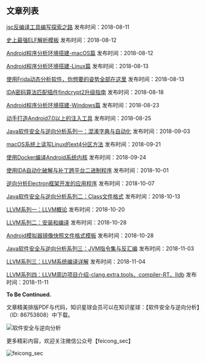 ## 文章列表

[jsc反编译工具编写探索之路](https://t.zsxq.com/bqv3nQf) 发布时间：2018-08-11

[史上最强ELF解析模板](https://t.zsxq.com/UFyrrvb) 发布时间：2018-08-12

[Android程序分析环境搭建-macOS篇](https://t.zsxq.com/Uj2N7iQ) 发布时间：2018-08-12

[Android程序分析环境搭建-Linux篇](https://t.zsxq.com/nuNj2zZ) 发布时间：2018-08-13

[使用Frida动态分析软件，你想要的姿势全部在这里](https://t.zsxq.com/aUbUFuF) 发布时间：2018-08-13

[IDA密码算法匹配插件findcrypt2升级指南](https://t.zsxq.com/62ZzJiU) 发布时间：2018-08-18

[Android程序分析环境搭建-Windows篇](https://t.zsxq.com/R3naAUF) 发布时间：2018-08-23

[动手打造Android7.0以上的注入工具](https://t.zsxq.com/ZVz76iE) 发布时间：2018-08-25

[Java软件安全与逆向分析系列一：混淆字典与自动化](https://t.zsxq.com/JMbAu7y) 发布时间：2018-09-03

[macOS系统上读写Linux的ext4分区方法](https://t.zsxq.com/ai2nUnE) 发布时间：2018-09-21

[使用Docker编译Android系统内核](https://t.zsxq.com/yJM7mia) 发布时间：2018-09-24

[使用IDA自动化破解与补丁跨平台二进制程序](https://t.zsxq.com/a6YRjEa) 发布时间：2018-10-01

[逆向分析Electron框架开发的应用程序](https://t.zsxq.com/7Q3jIQR) 发布时间：2018-10-07

[Java软件安全与逆向分析系列二：Class文件格式](https://t.zsxq.com/Ii2RbaU) 发布时间：2018-10-13

[LLVM系列一：LLVM概论](https://t.zsxq.com/RzVZfIQ) 发布时间：2018-10-20

[LLVM系列二：安装和编译](https://t.zsxq.com/Ay7MFMn) 发布时间：2018-10-28

[Android模拟器镜像快照文件格式模板](https://t.zsxq.com/me6QJeq) 发布时间：2018-10-28

[Java软件安全与逆向分析系列三：JVM指令集与反汇编](https://t.zsxq.com/iqjurni) 发布时间：2018-11-03

[LLVM系列三：LLVM系统编译详解](https://t.zsxq.com/rbeemMr) 发布时间：2018-11-04

[LLVM系列四：LLVM周边项目介绍-clang.extra.tools、compiler-RT、lldb](https://t.zsxq.com/2rfIuzN) 发布时间：2018-11-11



**To Be Continued.**


文章精美排版PDF与代码，知识星球会员可以在知识星球：【软件安全与逆向分析】（ID: 86753808）中下载。

![软件安全与逆向分析](https://ws1.sinaimg.cn/large/006tNbRwly1fulwymp07hj30b40b40tj.jpg)

更多精彩内容，欢迎关注微信公众号【feicong_sec】

![feicong_sec](https://ws3.sinaimg.cn/large/0069RVTdly1fu6r39g2p2j3076076dga.jpg)
